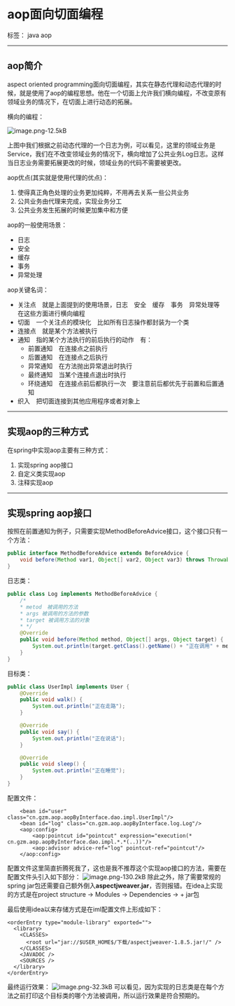 # aop面向切面编程

标签： java aop


----------
## aop简介 ##
aspect oriented programming面向切面编程，其实在静态代理和动态代理的时候，就是使用了aop的编程思想。他在一个切面上允许我们横向编程，不改变原有领域业务的情况下，在切面上进行动态的拓展。

横向的编程：

![image.png-12.5kB][1]

上图中我们根据之前动态代理的一个日志为例，可以看见，这里的领域业务是Service，我们在不改变领域业务的情况下，横向增加了公共业务Log日志。这样当日志业务需要拓展更改的时候，领域业务的代码不需要被更改。

aop优点(其实就是使用代理的优点)：

 1. 使得真正角色处理的业务更加纯粹，不用再去关系一些公共业务
 2. 公共业务由代理来完成，实现业务分工
 3. 公共业务发生拓展的时候更加集中和方便

aop的一般使用场景：

 - 日志
 - 安全
 - 缓存
 - 事务
 - 异常处理

aop关键名词：

 - 关注点　就是上面提到的使用场景，日志　安全　缓存　事务　异常处理等　在这些方面进行横向编程
 - 切面　一个关注点的模块化　比如所有日志操作都封装为一个类
 - 连接点　就是某个方法被执行
 - 通知　指的某个方法执行的前后执行的动作　有：
    * 前置通知　在连接点之前执行
    * 后置通知　在连接点之后执行
    * 异常通知　在方法抛出异常退出时执行
    * 最终通知　当某个连接点退出时执行
    * 环绕通知　在连接点前后都执行一次　要注意前后都优先于前置和后置通知
 - 织入　把切面连接到其他应用程序或者对象上


----------
## 实现aop的三种方式 ##
在spring中实现aop主要有三种方式：

 1. 实现spring aop接口
 2. 自定义类实现aop
 3. 注释实现aop


----------
## 实现spring aop接口 ##
按照在前置通知为例子，只需要实现MethodBeforeAdvice接口，这个接口只有一个方法：
```java
public interface MethodBeforeAdvice extends BeforeAdvice {
    void before(Method var1, Object[] var2, Object var3) throws Throwable;
}
```
日志类：
```java
public class Log implements MethodBeforeAdvice {
    /*
    * metod　被调用的方法
    * args 被调用的方法的参数
    * target 被调用方法的对象
    * */
    @Override
    public void before(Method method, Object[] args, Object target) {
        System.out.println(target.getClass().getName() + "正在调用" + method.getName());
    }
}
```
目标类：
```java
public class UserImpl implements User {
    @Override
    public void walk() {
        System.out.println("正在走路");
    }

    @Override
    public void say() {
        System.out.println("正在说话");
    }

    @Override
    public void sleep() {
        System.out.println("正在睡觉");
    }
}
```
配置文件：
```
    <bean id="user" class="cn.gzm.aop.aopByInterface.dao.impl.UserImpl"/>
    <bean id="log" class="cn.gzm.aop.aopByInterface.log.Log"/>
    <aop:config>
        <aop:pointcut id="pointcut" expression="execution(* cn.gzm.aop.aopByInterface.dao.impl.*.*(..))"/>
        <aop:advisor advice-ref="log" pointcut-ref="pointcut"/>
    </aop:config>
```
配置文件这里简直折腾死我了，这也是我不推荐这个实现aop接口的方法，需要在配置文件头引入如下部分：
![image.png-130.2kB][2]
除此之外，除了需要常规的spring jar包还需要自己额外倒入**aspectjweaver.jar**，否则报错。在idea上实现的方式是在project structure -> Modules -> Dependencies -> + jar包

最后使用idea以来存储方式是在iml配置文件上形成如下：

    <orderEntry type="module-library" exported="">
      <library>
        <CLASSES>
          <root url="jar://$USER_HOME$/下载/aspectjweaver-1.8.5.jar!/" />
        </CLASSES>
        <JAVADOC />
        <SOURCES />
      </library>
    </orderEntry>

 最终运行效果：
 ![image.png-32.3kB][3]
 可以看见，因为实现的日志类是在每个方法之前打印这个目标类的哪个方法被调用，所以运行效果是符合预期的。
 
 
 
 


  [1]: http://static.zybuluo.com/gzm1997/s5nkj4thzmji34nhmn5u0v07/image.png
  [2]: http://static.zybuluo.com/gzm1997/q75shr6wvg92y3wwhwjtywjn/image.png
  [3]: http://static.zybuluo.com/gzm1997/gx1kgrmj014hk7t8k3dju9q3/image.png